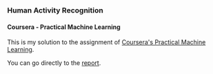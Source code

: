 ### Human Activity Recognition
#### Coursera - Practical Machine Learning

This is my solution to the assignment of [Coursera's Practical Machine
Learning](https://www.coursera.org/learn/practical-machine-learning/).

You can go directly to the [report](https://jesrui.github.io/coursera-practical-ml-project/report.html).

